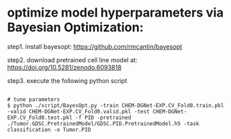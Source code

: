# optimize model hyperparameters via Bayesian Optimization: 

step1. install bayesopt: https://github.com/rmcantin/bayesopt

step2. download pretrained cell line model at: https://doi.org/10.5281/zenodo.6093818

step3. execute the following python script

```{python}

# tune parameters
$ python ./script/BayesOpt.py -train CHEM-DGNet-EXP.CV_Fold0.train.pkl -valid CHEM-DGNet-EXP.CV_Fold0.valid.pkl -test CHEM-DGNet-EXP.CV_Fold0.test.pkl -f PID -pretrained ./Tumor.GDSC.PretrainedModel/GDSC.PID.PretrainedModel.h5 -task classification -o Tumor.PID  
```
